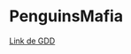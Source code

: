 # PenguinsMafia
[Link de GDD](https://docs.google.com/document/d/1IflnSOUWu5lX-qv6gcDiC5L4WF9GSv43rfzADjGzD_U/edit?usp=sharing)
